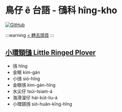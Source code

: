 # 鳥仔 ê 台語 - 鴴科 hîng-kho

[![GitHub](https://img.shields.io/badge/GitHub-black?logo=github)](https://github.com/siansiansu/tsiau-a-e-mia)

:::warning
[< 轉去頭頁](https://hackmd.io/@siansiansu/Hy4VzNvha)
:::

## [小環頸鴴 Little Ringed Plover](https://www.instagram.com/p/CwZ7A2pxXgI/)

- 鴴 hîng
- 金眼 kim-gán
- 小鴴 sió-hîng
- 金眼鴴 kim-gán-hîng
- 水尖仔 tsúi-tsiam-á
- 海滑溜仔 hái-ku̍t-liu-á
- 小環頸鴴 sió-huân-kīng-hîng
